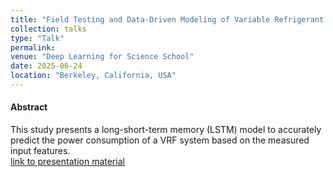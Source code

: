 ```yaml
---
title: "Field Testing and Data-Driven Modeling of Variable Refrigerant Flow (VRF) System in Buildings (poster)"
collection: talks
type: "Talk"
permalink:
venue: "Deep Learning for Science School"
date: 2025-06-24
location: "Berkeley, California, USA"
---
```

#### Abstract
This study presents a long-short-term memory (LSTM) model to accurately predict the power consumption of a VRF system based on the measured input features.<br/>
[link to presentation material](https://pochinghsu.github.io/files/VRF-dl4sci-poster-PH.pdf)

